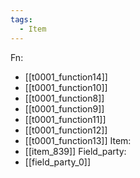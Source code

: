```yaml
---
tags:
  - Item
---
```

Fn:
- [[t0001_function14]]
- [[t0001_function10]]
- [[t0001_function8]]
- [[t0001_function9]]
- [[t0001_function11]]
- [[t0001_function12]]
- [[t0001_function13]]
Item:
- [[item_839]]
Field_party:
- [[field_party_0]]
